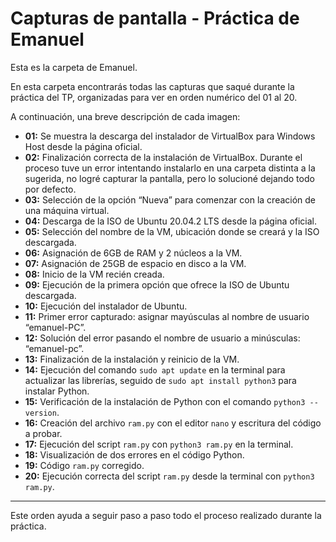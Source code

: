 # Capturas de pantalla - Práctica de Emanuel

Esta es la carpeta de Emanuel.

En esta carpeta encontrarás todas las capturas que saqué durante la práctica del TP, organizadas para ver en orden numérico del 01 al 20.

A continuación, una breve descripción de cada imagen:

- **01:** Se muestra la descarga del instalador de VirtualBox para Windows Host desde la página oficial.
- **02:** Finalización correcta de la instalación de VirtualBox. Durante el proceso tuve un error intentando instalarlo en una carpeta distinta a la sugerida, no logré capturar la pantalla, pero lo solucioné dejando todo por defecto.
- **03:** Selección de la opción “Nueva” para comenzar con la creación de una máquina virtual.
- **04:** Descarga de la ISO de Ubuntu 20.04.2 LTS desde la página oficial.
- **05:** Selección del nombre de la VM, ubicación donde se creará y la ISO descargada.
- **06:** Asignación de 6GB de RAM y 2 núcleos a la VM.
- **07:** Asignación de 25GB de espacio en disco a la VM.
- **08:** Inicio de la VM recién creada.
- **09:** Ejecución de la primera opción que ofrece la ISO de Ubuntu descargada.
- **10:** Ejecución del instalador de Ubuntu.
- **11:** Primer error capturado: asignar mayúsculas al nombre de usuario “emanuel-PC”.
- **12:** Solución del error pasando el nombre de usuario a minúsculas: “emanuel-pc”.
- **13:** Finalización de la instalación y reinicio de la VM.
- **14:** Ejecución del comando `sudo apt update` en la terminal para actualizar las librerías, seguido de `sudo apt install python3` para instalar Python.
- **15:** Verificación de la instalación de Python con el comando `python3 --version`.
- **16:** Creación del archivo `ram.py` con el editor `nano` y escritura del código a probar.
- **17:** Ejecución del script `ram.py` con `python3 ram.py` en la terminal.
- **18:** Visualización de dos errores en el código Python.
- **19:** Código `ram.py` corregido.
- **20:** Ejecución correcta del script `ram.py` desde la terminal con `python3 ram.py`.

---

Este orden ayuda a seguir paso a paso todo el proceso realizado durante la práctica.